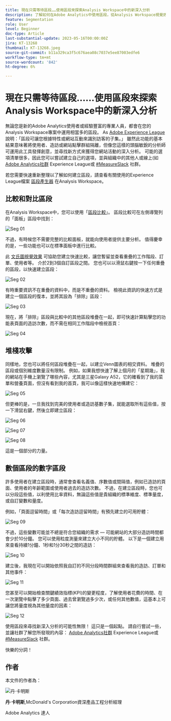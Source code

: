```yaml
---
title: 現在只需等待區段……使用區段來探索Analysis Workspace中的新深入分析
description: 了解如何在Adobe Analytics中使用區段，從Analysis Workspace視覺效果和自由表格中探索新的深入分析。
feature: Segmentation
role: User
level: Beginner
doc-type: Article
last-substantial-update: 2023-05-16T00:00:00Z
jira: KT-13268
thumbnail: KT-13268.jpeg
source-git-commit: b11a329ca3f5c676aea08c7037e5ee87003edfe6
workflow-type: tm+mt
source-wordcount: '842'
ht-degree: 6%

---
```



# 現在只需等待區段……使用區段來探索Analysis Workspace中的新深入分析

無論您是新的Adobe Analytics使用者或經驗豐富的專業人員，都會在您的Analysis Workspace專案中運用相當多的區段。 As [Adobe Experience League](https://experienceleague.adobe.com/docs/analytics/components/segmentation/seg-overview.html?lang=zh-Hant) 說明：「區段可讓您根據特性或網站互動來識別訪客的子集。」 雖然此功能的基本結果意味著將使用者、造訪或網站點擊群組隔離，但像您這樣的頭腦敏銳的分析師可運用此工具發揮創意，並尋找新方式來獲得您網站活動的深入分析。 可能的選項清單很多，因此您可以嘗試建立自己的選項，並與組織中的其他人或線上(如 [Adobe Analytics社群](https://experienceleaguecommunities.adobe.com/t5/adobe-analytics/ct-p/adobe-analytics-community) Experience League或 [#MeasureSlack](https://www.measure.chat/) 社群。

若您需要快速重新整理以了解如何建立區段，請查看有關使用的Experience League檔案 [區段產生器](https://experienceleague.adobe.com/docs/analytics/components/segmentation/segmentation-workflow/seg-build.html?lang=en) 在Analysis Workspace。

## 比較和對比區段

在Analysis Workspace中，您可以使用「[區段比較](https://experienceleague.adobe.com/docs/analytics/analyze/analysis-workspace/panels/segment-comparison/segment-comparison.html?lang=zh-Hant)」。 區段比較可在左側導覽列的「面板」區段中找到：

![Seg 01](assets/seg01.png)

不過，有時候您不需要完整的比較面板，就能向使用者提供主要分析。 值得慶幸的是，一些功能也可以在標準面板中進行比較。

此 [文氏圖視覺效果](https://experienceleague.adobe.com/docs/analytics/analyze/analysis-workspace/visualizations/venn.html?lang=zh-Hant) 可協助您建立快速比較，讓您暫留並查看重疊的工作階段、訂單、使用者等。 介於2到3個自訂區段之間。 您也可以以滑鼠右鍵按一下任何重疊的區段，以快速建立區段：

![Seg 02](assets/s02.png)

有時重要資訊不在重疊的資料中，而是不重疊的資料。 檢視此資訊的快速方式是建立一個區段的復本，並將其設為「排除」區段：

![Seg 03](assets/s03.png)

現在，將「排除」區段與比較中的其他區段堆疊在一起，即可快速計算點擊您的功能表頁面的造訪次數，而不需在相同工作階段中檢視首頁：

![Seg 04](assets/s04.png)

## 堆棧攻擊

同樣地，您也可以將任何區段堆疊在一起，以建立Venn圖表的相交資料。 堆疊的區段或個別維度數量沒有限制。 例如，如果我想快速了解上個月的「星期幾」，我的網站在手機上瀏覽了哪些內容，尤其是三星Galaxy A52，它的確看到了我的菜單和營養頁面，但沒有看到我的首頁，我可以像這樣快速地構建它：

![Seg 05](assets/s05.png)

但更棒的是，一旦我找到完美的使用者或造訪基數子集，就能選取所有這些值，按一下滑鼠右鍵，然後立即建立區段：

![Seg 06](assets/s06.png)

![Seg 07](assets/s07.png)

![Seg 08](assets/s08.png)

這是一個部分的力量。

## 數個區段的數字區段

許多使用者在建立區段時，通常會查看名義值、序數值或間隔值，例如已造訪的頁面、使用者的年齡範圍或使用者過去的造訪次數。 不過，在建立區段時，您也可以分段這些值，以利使用比率資料，無論這些值是貴組織的標準維度、標準量度，或自訂變數和量度。

例如，「頁面逗留時間」或「每次造訪逗留時間」有預先建立的可用貯體：

![Seg 09](assets/s09.png)

不過，這些變數可能並不總是符合您組織的需求 — 可能網站的大部分造訪時間都會少於10分鐘。 您可以使用粒度測量來建立大小不同的貯體。 以下是一個建立用來查看持續1分鐘、1秒和1分30秒之間的造訪：

![Seg 10](assets/s10.png)

建立後，我現在可以開始依照我自訂的不同分段時間群組來查看我的造訪、訂單和其他事件：

![Seg 11](assets/s11.png)

您甚至可以開始檢查關鍵績效指標(KPI)的變更程度，了解使用者花費的時間、在一次瀏覽中點擊了多少頁面、過去曾瀏覽過多少次，或任何其他數值，這基本上可讓您將量度視為其他量度的因素：

![Seg 12](assets/s12.png)

使用區段來尋找新深入分析的可能性無限！ 這只是一個起點。 請自行嘗試一些，並讓社群了解您所發現的內容： [Adobe Analytics社群](https://experienceleaguecommunities.adobe.com/t5/adobe-analytics/ct-p/adobe-analytics-community) Experience League或 [#MeasureSlack](https://www.measure.chat/) 社群。

快樂的分詞！

## 作者

本文件的作者為：

![丹·卡明斯](assets/seg13.png)

**丹·卡明斯**,McDonald&#39;s Corporation資深產品工程分析經理

Adobe Analytics 達人

